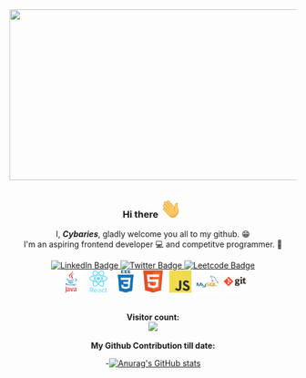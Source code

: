 <div align="center">
  <img src="https://media.giphy.com/media/dWesBcTLavkZuG35MI/giphy.gif" width="600" height="300"/>
  
  ### Hi there <img src="Resources/Wave.gif" alt="My Project GIF" width="40" height="40"> <br>
I, ***Cybaries***, gladly welcome you all to my github. 😁<br>
I'm an aspiring frontend developer 💻 and competitve programmer. 🚩<br>

<!-- <img src="Resources/Image.jpg" width="300" height="300"> -->

<div id="badges">
  <a href="https://www.linkedin.com/in/aman-jha-6064051ab/">
    <img src="https://img.shields.io/badge/LinkedIn-blue?style=for-the-badge&logo=linkedin&logoColor=white" alt="LinkedIn Badge"/>
  </a>
  <a href="https://twitter.com/cyber_wiz_">
    <img src="https://img.shields.io/badge/Twitter-blue?style=for-the-badge&logo=twitter&logoColor=white" alt="Twitter Badge"/>
  </a>
   <a href="https://leetcode.com/LateCall/">
    <img src="https://img.shields.io/badge/Leetcode-1f1f1f?style=for-the-badge&logo=leetcode&logoColor=white" alt="Leetcode Badge"/>
  </a>
</div>
<!-- https://leetcode.com/LateCall/ -->
  <div user-select="none">
  <img src="https://github.com/devicons/devicon/blob/master/icons/java/java-original-wordmark.svg" title="Java" alt="Java" width="40" height="40"/>&nbsp;
  <img src="https://github.com/devicons/devicon/blob/master/icons/react/react-original-wordmark.svg" title="React" alt="React" width="40" height="40"/>&nbsp;       <img src="https://github.com/devicons/devicon/blob/master/icons/css3/css3-plain-wordmark.svg"  title="CSS3" alt="CSS" width="40" height="40"/>&nbsp;
  <img src="https://github.com/devicons/devicon/blob/master/icons/html5/html5-original.svg" title="HTML5" alt="HTML" width="40" height="40"/>&nbsp;
  <img src="https://github.com/devicons/devicon/blob/master/icons/javascript/javascript-original.svg" title="JavaScript" alt="JavaScript" width="40" height="40"/>&nbsp;
  <img src="https://github.com/devicons/devicon/blob/master/icons/mysql/mysql-original-wordmark.svg" title="MySQL"  alt="MySQL" width="40" height="40"/>&nbsp;
  <img src="https://github.com/devicons/devicon/blob/master/icons/git/git-original-wordmark.svg" title="Git" **alt="Git" width="40" height="40"/>
</div><br>
<p align="center"> 
  <strong>Visitor count:</strong><br>
  <img src="https://profile-counter.glitch.me/cybaries/count.svg"/>
</p>

**My Github Contribution till date:**

-[![Anurag's GitHub stats](https://github-readme-stats.vercel.app/api?username=cybaries)](https://github.com/anuraghazra/github-readme-stats)

</div>
